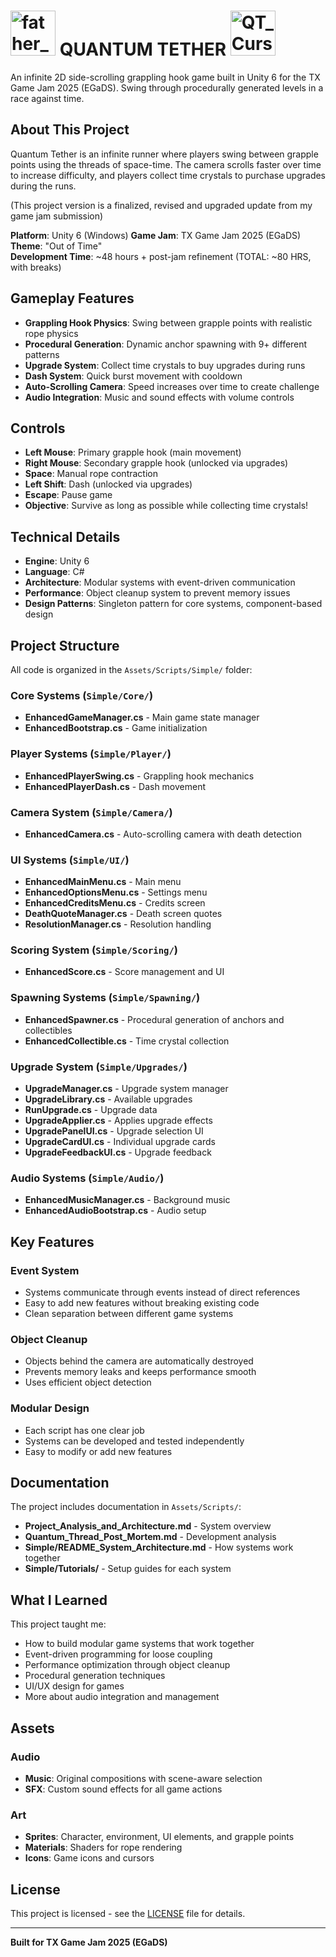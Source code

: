 # <img width="72" height="72" alt="father_time_icon_72x72" src="https://github.com/user-attachments/assets/c9e5195f-aa2a-43f0-8c84-9a8ba9e36565" /> QUANTUM TETHER <img width="72" height="72" alt="QT_Cursor" src="https://github.com/user-attachments/assets/4941ee64-d8e6-4c59-aaf7-066264b2a257" />



An infinite 2D side-scrolling grappling hook game built in Unity 6 for the TX Game Jam 2025 (EGaDS). Swing through procedurally generated levels in a race against time.

## About This Project

Quantum Tether is an infinite runner where players swing between grapple points using the threads of space-time. The camera scrolls faster over time to increase difficulty, and players collect time crystals to purchase upgrades during the runs. 

(This project version is a finalized, revised and upgraded update from my game jam submission)

**Platform**: Unity 6 (Windows)
**Game Jam**: TX Game Jam 2025 (EGaDS) 
**Theme**: "Out of Time"  
**Development Time**: ~48 hours + post-jam refinement (TOTAL: ~80 HRS, with breaks) 

## Gameplay Features

- **Grappling Hook Physics**: Swing between grapple points with realistic rope physics
- **Procedural Generation**: Dynamic anchor spawning with 9+ different patterns
- **Upgrade System**: Collect time crystals to buy upgrades during runs
- **Dash System**: Quick burst movement with cooldown
- **Auto-Scrolling Camera**: Speed increases over time to create challenge
- **Audio Integration**: Music and sound effects with volume controls

## Controls

- **Left Mouse**: Primary grapple hook (main movement)
- **Right Mouse**: Secondary grapple hook (unlocked via upgrades)
- **Space**: Manual rope contraction
- **Left Shift**: Dash (unlocked via upgrades)
- **Escape**: Pause game
- **Objective**: Survive as long as possible while collecting time crystals!

## Technical Details

- **Engine**: Unity 6
- **Language**: C#
- **Architecture**: Modular systems with event-driven communication
- **Performance**: Object cleanup system to prevent memory issues
- **Design Patterns**: Singleton pattern for core systems, component-based design

## Project Structure

All code is organized in the `Assets/Scripts/Simple/` folder:

### Core Systems (`Simple/Core/`)
- **EnhancedGameManager.cs** - Main game state manager
- **EnhancedBootstrap.cs** - Game initialization

### Player Systems (`Simple/Player/`)
- **EnhancedPlayerSwing.cs** - Grappling hook mechanics
- **EnhancedPlayerDash.cs** - Dash movement

### Camera System (`Simple/Camera/`)
- **EnhancedCamera.cs** - Auto-scrolling camera with death detection

### UI Systems (`Simple/UI/`)
- **EnhancedMainMenu.cs** - Main menu
- **EnhancedOptionsMenu.cs** - Settings menu
- **EnhancedCreditsMenu.cs** - Credits screen
- **DeathQuoteManager.cs** - Death screen quotes
- **ResolutionManager.cs** - Resolution handling

### Scoring System (`Simple/Scoring/`)
- **EnhancedScore.cs** - Score management and UI

### Spawning Systems (`Simple/Spawning/`)
- **EnhancedSpawner.cs** - Procedural generation of anchors and collectibles
- **EnhancedCollectible.cs** - Time crystal collection

### Upgrade System (`Simple/Upgrades/`)
- **UpgradeManager.cs** - Upgrade system manager
- **UpgradeLibrary.cs** - Available upgrades
- **RunUpgrade.cs** - Upgrade data
- **UpgradeApplier.cs** - Applies upgrade effects
- **UpgradePanelUI.cs** - Upgrade selection UI
- **UpgradeCardUI.cs** - Individual upgrade cards
- **UpgradeFeedbackUI.cs** - Upgrade feedback

### Audio Systems (`Simple/Audio/`)
- **EnhancedMusicManager.cs** - Background music
- **EnhancedAudioBootstrap.cs** - Audio setup

## Key Features

### Event System
- Systems communicate through events instead of direct references
- Easy to add new features without breaking existing code
- Clean separation between different game systems

### Object Cleanup
- Objects behind the camera are automatically destroyed
- Prevents memory leaks and keeps performance smooth
- Uses efficient object detection

### Modular Design
- Each script has one clear job
- Systems can be developed and tested independently
- Easy to modify or add new features


## Documentation

The project includes documentation in `Assets/Scripts/`:
- **Project_Analysis_and_Architecture.md** - System overview
- **Quantum_Thread_Post_Mortem.md** - Development analysis
- **Simple/README_System_Architecture.md** - How systems work together
- **Simple/Tutorials/** - Setup guides for each system

## What I Learned

This project taught me:
- How to build modular game systems that work together
- Event-driven programming for loose coupling
- Performance optimization through object cleanup
- Procedural generation techniques
- UI/UX design for games
- More about audio integration and management

## Assets

### Audio
- **Music**: Original compositions with scene-aware selection
- **SFX**: Custom sound effects for all game actions

### Art
- **Sprites**: Character, environment, UI elements, and grapple points
- **Materials**: Shaders for rope rendering
- **Icons**: Game icons and cursors

## License

This project is licensed - see the [LICENSE](LICENSE) file for details.

---

**Built for TX Game Jam 2025 (EGaDS)**
